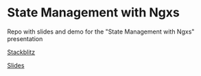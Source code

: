 # State Management with Ngxs

Repo with slides and demo for the "State Management with Ngxs" presentation

[Stackblitz](https://stackblitz.com/github/joaqcid/state-mgmt-with-ngxs)

[Slides](https://docs.google.com/presentation/d/1s5MgYRprEOk8d7h7xXNqhiED1pSQZvBoEkCUFNMJRzc/edit?usp=sharing)